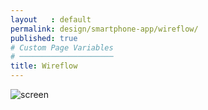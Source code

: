 ```yaml
---
layout   : default
permalink: design/smartphone-app/wireflow/
published: true
# Custom Page Variables
# ─────────────────────
title: Wireflow
---
```

![screen](/1718-nmd3-project-dhaenens_boone/docs/assets/Images/Wire/Wireflow1.png)
